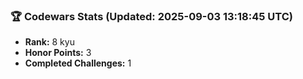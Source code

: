 ### 🏆 Codewars Stats (Updated: 2025-09-03 13:18:45 UTC)

- **Rank:** 8 kyu
- **Honor Points:** 3
- **Completed Challenges:** 1
